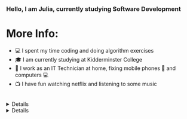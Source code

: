 ### Hello, I am Julia, currently studying Software Development

# More Info: 

- 💻 I spent my time coding and doing algorithm exercises 
- 🎓 I am currently studying at Kidderminster College
- 🔧 I work as an IT Technician at home, fixing mobile phones 📱 and computers 💻
- 📺 I have fun watching netflix and listening to some music 

<br/>
<details>
<img align="left" alt="Language Card Layout" src= (https://github-readme-stats.vercel.app/api/top-langs/?username=julia&layout=compact&langs_count=5&theme=dark)](https://github.com/juliamoraes/github-readme-stats)
>
</details>

<details>
<img align="left" alt="juliamoraes Github Stats" src="https://github-readme-stats.vercel.app/api?username=juliamoraes&theme=chartreuse-dark&show_icons=true&hide_border=true"/> 
</details>









